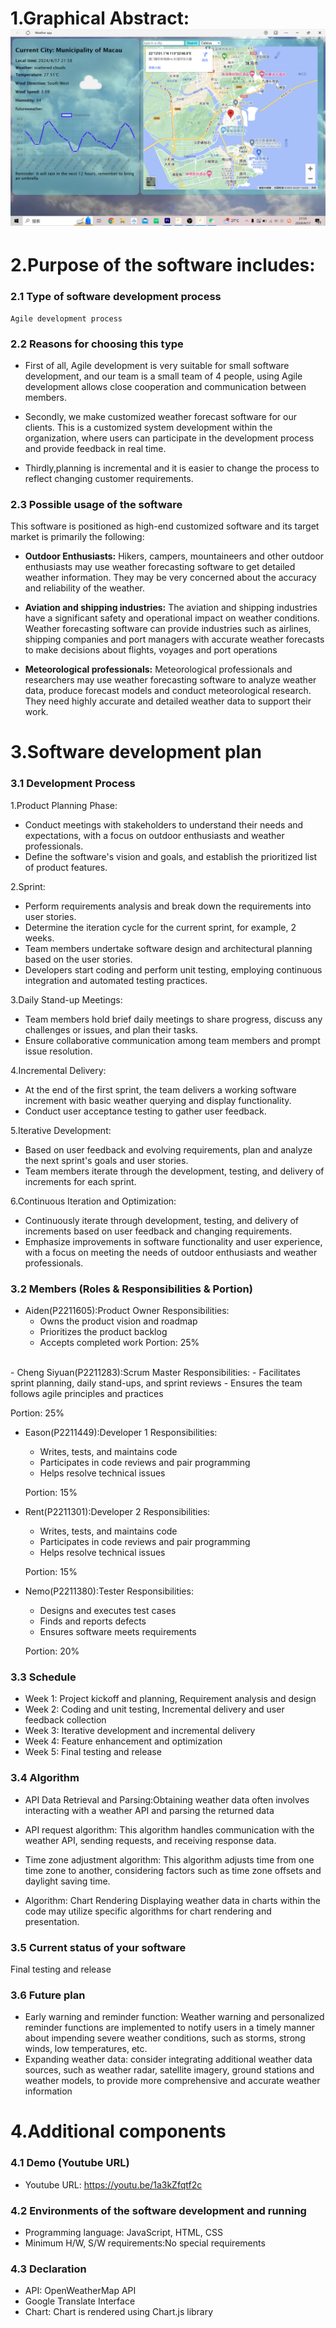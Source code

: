 # 1.Graphical Abstract: <img src=img/p1.png>

# 2.Purpose of the software includes:
 ### 2.1 Type of software development process
    Agile development process

 ### 2.2 Reasons for choosing this type
   - First of all, Agile development is very suitable for small software development, and our team is a small team of 4 people, using Agile development allows close cooperation and communication between members.

   - Secondly, we make customized weather forecast software for our clients. This is a customized system development within the organization, where users can participate in the development process and provide feedback in real time.

   - Thirdly,planning is incremental and it is easier to change the process to reflect changing customer requirements.

 ### 2.3 Possible usage of the software
This software is positioned as high-end customized software and its target market is primarily the following:
- **Outdoor Enthusiasts:** Hikers, campers, mountaineers and other outdoor enthusiasts may use weather forecasting software to get detailed weather information. They may be very concerned about the accuracy and reliability of the weather.

- **Aviation and shipping industries:** The aviation and shipping industries have a significant safety and operational impact on weather conditions. Weather forecasting software can provide industries such as airlines, shipping companies and port managers with accurate weather forecasts to make decisions about flights, voyages and port operations

- **Meteorological professionals:** Meteorological professionals and researchers may use weather forecasting software to analyze weather data, produce forecast models and conduct meteorological research. They need highly accurate and detailed weather data to support their work.

# 3.Software development plan
 ### 3.1 Development Process
1.Product Planning Phase:
- Conduct meetings with stakeholders to understand their needs and expectations, with a focus on outdoor enthusiasts and weather professionals.
- Define the software's vision and goals, and establish the prioritized list of product features.

2.Sprint:
- Perform requirements analysis and break down the requirements into user stories.
- Determine the iteration cycle for the current sprint, for example, 2 weeks.
- Team members undertake software design and architectural planning based on the user stories.
- Developers start coding and perform unit testing, employing continuous integration and automated testing practices.

3.Daily Stand-up Meetings:
- Team members hold brief daily meetings to share progress, discuss any challenges or issues, and plan their tasks.
- Ensure collaborative communication among team members and prompt issue resolution.

4.Incremental Delivery:
- At the end of the first sprint, the team delivers a working software increment with basic weather querying and display functionality.
- Conduct user acceptance testing to gather user feedback.

5.Iterative Development:
- Based on user feedback and evolving requirements, plan and analyze the next sprint's goals and user stories.
- Team members iterate through the development, testing, and delivery of increments for each sprint.

6.Continuous Iteration and Optimization:
- Continuously iterate through development, testing, and delivery of increments based on user feedback and changing requirements.
- Emphasize improvements in software functionality and user experience, with a focus on meeting the needs of outdoor enthusiasts and weather professionals.
 ### 3.2 Members (Roles & Responsibilities & Portion)
- Aiden(P2211605):Product Owner
Responsibilities:
  - Owns the product vision and roadmap
  - Prioritizes the product backlog
  - Accepts completed work
  Portion: 25%
<br>
- Cheng Siyuan(P2211283):Scrum Master
Responsibilities:
  - Facilitates sprint planning, daily stand-ups, and sprint reviews
  - Ensures the team follows agile principles and practices

  Portion: 25%
  <br>
- Eason(P2211449):Developer 1
Responsibilities:
  - Writes, tests, and maintains code
  - Participates in code reviews and pair programming
  - Helps resolve technical issues

  Portion: 15%
  <br>
- Rent(P2211301):Developer 2
Responsibilities:
  - Writes, tests, and maintains code
  - Participates in code reviews and pair programming
  - Helps resolve technical issues

  Portion: 15%
  <br>
- Nemo(P2211380):Tester
Responsibilities:
  - Designs and executes test cases
  - Finds and reports defects
  - Ensures software meets requirements

  Portion: 20%

 ### 3.3 Schedule
- Week 1: Project kickoff and planning, Requirement analysis and design
- Week 2: Coding and unit testing, Incremental delivery and user feedback collection
- Week 3: Iterative development and incremental delivery
- Week 4: Feature enhancement and optimization
- Week 5: Final testing and release
 ### 3.4 Algorithm
- API Data Retrieval and Parsing:Obtaining weather data often involves interacting with a weather API and parsing the returned data

- API request algorithm: This algorithm handles communication with the weather API, sending requests, and receiving response data.

- Time zone adjustment algorithm: This algorithm adjusts time from one time zone to another, considering factors such as time zone offsets and daylight saving time.

- Algorithm: Chart Rendering
Displaying weather data in charts within the code may utilize specific algorithms for chart rendering and presentation.
 ### 3.5 Current status of your software
Final testing and release
 ### 3.6 Future plan
- Early warning and reminder function: Weather warning and personalized reminder functions are implemented to notify users in a timely manner about impending severe weather conditions, such as storms, strong winds, low temperatures, etc.
- Expanding weather data: consider integrating additional weather data sources, such as weather radar, satellite imagery, ground stations and weather models, to provide more comprehensive and accurate weather information

# 4.Additional components
### 4.1 Demo (Youtube URL)
- Youtube URL: https://youtu.be/1a3kZfqtf2c
### 4.2 Environments of the software development and running
- Programming language: JavaScript, HTML, CSS
-  Minimum H/W, S/W requirements:No special requirements

### 4.3 Declaration
- API: OpenWeatherMap API
- Google Translate Interface
- Chart: Chart is rendered using Chart.js library
